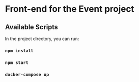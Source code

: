 # Front-end for the Event project

## Available Scripts

In the project directory, you can run:

### `npm install`

### `npm start`

### `docker-compose up`
